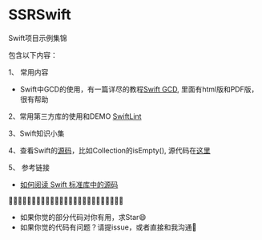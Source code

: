 # SSRSwift
Swift项目示例集锦

包含以下内容：

1、 常用内容
  - Swift中GCD的使用，有一篇详尽的教程[Swift GCD](https://github.com/pmtao/DispatchQueueTest), 里面有html版和PDF版，很有帮助

2、常用第三方库的使用和DEMO
     [SwiftLint](https://github.com/realm/SwiftLint)

3、Swift知识小集

4、查看Swift的[源码](https://github.com/apple/swift)，比如Collection的isEmpty(), 源代码在[这里](https://github.com/apple/swift/blob/master/stdlib/public/core/Collection.swift#L1080-L1083)

5、 参考链接

- [如何阅读 Swift 标准库中的源码](https://swift.gg/2016/12/30/how-to-read-the-swift-standard-libray-source/)



🎉🎉🎉🎉🎉🎉🎉🎉🎉🎉🎉🎉🎉🎉🎉🎉🎉🎉🎉🎉🎉🎉🎉🎉🎉

- 如果你觉的部分代码对你有用，求Star😄
- 如果你觉的代码有问题？请提issue，或者直接和我沟通🙏

